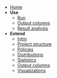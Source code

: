 
- [Home](/)
- **Use**
  - [Run](run.md)
  - [Output columns](output_columns.md)
  - [Result analysis](report.md)
- **Extend**
  - [Intro](extend/index.md)
  - [Project structure](extend/structure.md)
  - [Policies](extend/policies.md)
  - [Distributions](extend/distributions.md)
  - [Statistics](extend/statistics.md)
  - [Output columns](extend/output_columns.md)
  - [Visualizations](extend/visualizations.md)
